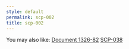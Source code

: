 ```yaml
---
style: default
permalink: scp-002
title: scp-002
---
```

You may also like:
[Document 1326-82](http://scp-wiki.net/document-1326)
[SCP-038](http://scp-wiki.net/scp-038)